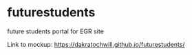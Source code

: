 # futurestudents
future students portal for EGR site

Link to mockup:  https://dakratochwill.github.io/futurestudents/
